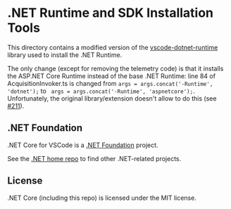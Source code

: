 # .NET Runtime and SDK Installation Tools

This directory contains a modified version of the [vscode-dotnet-runtime](https://github.com/dotnet/vscode-dotnet-runtime) library used to install the .NET Runtime.

The only change (except for removing the telemetry code) is that it installs the ASP.NET Core Runtime instead of the base .NET Runtime: line 84 of AcquisitionInvoker.ts is changed from `args = args.concat('-Runtime', 'dotnet');` to ` args = args.concat('-Runtime', 'aspnetcore');`. Unfortunately, the original library/extension doesn't allow to do this (see [#211](https://github.com/dotnet/vscode-dotnet-runtime/issues/211)).

## .NET Foundation

.NET Core for VSCode is a [.NET Foundation](https://www.dotnetfoundation.org/projects) project.

See the [.NET home repo](https://github.com/Microsoft/dotnet) to find other .NET-related projects.

## License

.NET Core (including this repo) is licensed under the MIT license.
